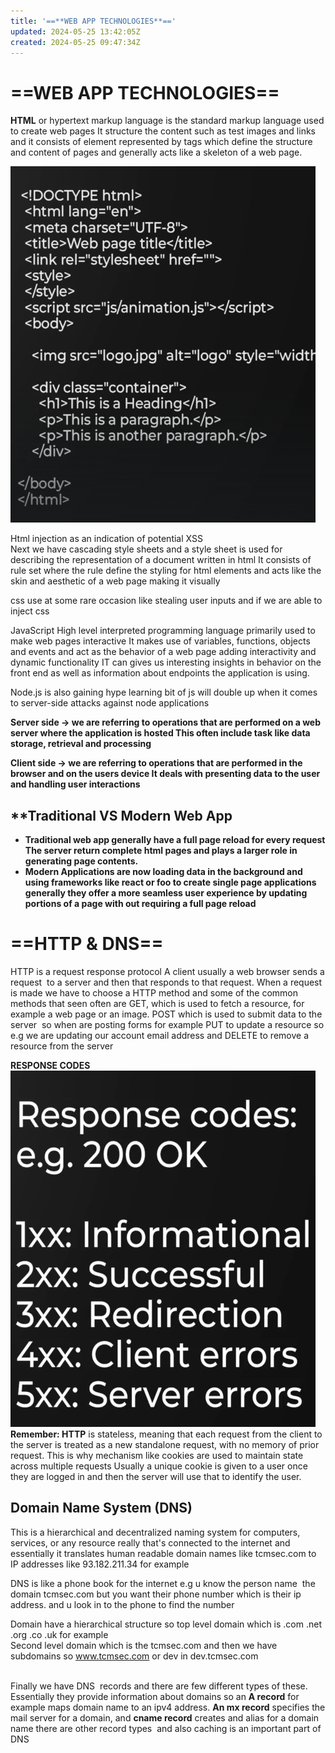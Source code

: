 ```yaml
---
title: '==**WEB APP TECHNOLOGIES**=='
updated: 2024-05-25 13:42:05Z
created: 2024-05-25 09:47:34Z
---
```


# ==**WEB APP TECHNOLOGIES**==

**HTML** or hypertext markup language is the standard markup language used to create web pages It structure the content such as test images and links and it consists of element represented by tags which define the structure and content of pages and generally acts like a skeleton of a web page.

![Screenshot from 2024-05-25 07-44-44.png](../Screenshot%20from%202024-05-25%2007-44-44.png)

Html injection as an indication of potential XSS  
Next we have cascading style sheets and a style sheet is used for describing the representation of a document written in html It consists of rule set where the rule define the styling for html elements and acts like the skin and aesthetic of a web page making it visually

css use at some rare occasion like stealing user inputs and if we are able to inject css

JavaScript High level interpreted programming language primarily used to make web pages interactive It makes use of variables, functions, objects and events and act as the behavior of a web page adding interactivity and dynamic functionality IT can gives us interesting insights in behavior on the front end as well as information about endpoints the application is using.

Node.js is also gaining hype learning bit of js will double up when it comes to server-side attacks against node applications

**Server side -> we are referring to operations that are performed on a web server where the application is hosted This often include task like data storage, retrieval and processing**

**Client side -> we are referring to operations that are performed in the browser and on the users device It deals with presenting data to the user and handling user interactions**

## **Traditional VS Modern Web App  


- **Traditional web app generally have a full page reload for every request The server return complete html pages and plays a larger role in generating page contents.**
- **Modern Applications are now loading data in the background and using frameworks like react or foo to create single page applications generally they offer a more seamless user experience by updating portions of a page with out requiring a full page reload**

# ==**HTTP & DNS**==

HTTP is a request response protocol A client usually a web browser sends a request  to a server and then that responds to that request. When a request is made we have to choose a HTTP method and some of the common methods that seen often are GET, which is used to fetch a resource, for example a web page or an image. POST which is used to submit data to the server  so when are posting forms for example PUT to update a resource so e.g we are updating our account email address and DELETE to remove a resource from the server

**RESPONSE CODES  
![Screenshot from 2024-05-25 09-17-44.png](../Screenshot%20from%202024-05-25%2009-17-44.png)
Remember: HTTP** is stateless, meaning that each request from the client to the server is treated as a new standalone request, with no memory of prior request. This is why mechanism like cookies are used to maintain state across multiple requests Usually a unique cookie is given to a user once they are logged in and then the server will use that to identify the user.

## Domain Name System (DNS)  


This is a hierarchical and decentralized naming system for computers, services, or any resource really that's connected to the internet and essentially it translates human readable domain names like tcmsec.com to IP addresses like 93.182.211.34 for example

DNS is like a phone book for the internet e.g u know the person name  the domain tcmsec.com but you want their phone number which is their ip address. and u look in to the phone to find the number

Domain have a hierarchical structure so top level domain which is .com .net .org .co .uk for example  
Second level domain which is the tcmsec.com and then we have subdomains so www.tcmsec.com or dev in dev.tcmsec.com  
<br/>

Finally we have DNS  records and there are few different types of these. Essentially they provide information about domains so an **A record** for example maps domain name to an ipv4 address. **An mx record** specifies the mail server for a domain, and **cname record** creates and alias for a domain name there are other record types  and also caching is an important part of DNS